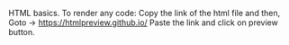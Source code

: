 HTML basics. 
To render any code:
  Copy the link of the html file and then,
  Goto -> https://htmlpreview.github.io/
  Paste the link and click on preview button.
  
